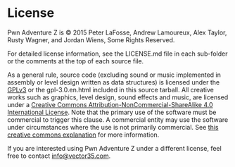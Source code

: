 # License

Pwn Adventure Z is © 2015 Peter LaFosse, Andrew Lamoureux, Alex Taylor, Rusty Wagner, and Jordan Wiens, Some Rights Reserved.

For detailed license information, see the LICENSE.md file in each sub-folder or the comments at the top of each source file. 

As a general rule, source code (excluding sound or music implemented in assembly or level design written as data structures) is licensed under the [GPLv3](http://www.gnu.org/licenses/gpl-3.0.en.html) or the gpl-3.0.en.html included in this source tarball. All creative works such as graphics, level design, sound effects and music, are licensed under a [Creative Commons Attribution-NonCommercial-ShareAlike 4.0 International License](http://creativecommons.org/licenses/by-nc-sa/4.0/).  Note that the primary use of the software must be commercial to trigger this clause. A commercial entity may use the software under circumstances where the use is not primarily commercial. See [this creative commons explanation](https://wiki.creativecommons.org/wiki/NonCommercial_interpretation) for more information.

If you are interested using Pwn Adventure Z under a different license, feel free to contact [info@vector35.com](mailto:info@vector35.com).
